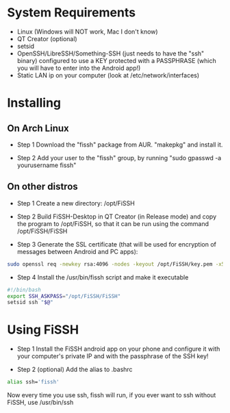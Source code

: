 # System Requirements
* Linux (Windows will NOT work, Mac I don't know)
* QT Creator (optional)
* setsid
* OpenSSH/LibreSSH/Something-SSH (just needs to have the "ssh" binary)
configured to use a KEY protected with a PASSPHRASE (which you will have to enter into the Android app!)
* Static LAN ip on your computer (look at /etc/network/interfaces)

# Installing

## On Arch Linux
- Step 1
Download the "fissh" package from AUR. "makepkg" and install it.

- Step 2
Add your user to the "fissh" group, by running "sudo gpasswd -a yourusername fissh"

## On other distros
- Step 1
Create a new directory: /opt/FiSSH

- Step 2
Build FiSSH-Desktop in QT Creator (in Release mode) and copy the program to /opt/FiSSH, so that it can be run using the command /opt/FiSSH/FiSSH

- Step 3
Generate the SSL certificate (that will be used for encryption of messages between Android and PC apps):

```bash
sudo openssl req -newkey rsa:4096 -nodes -keyout /opt/FiSSH/key.pem -x509 -days 365 -out /opt/FiSSH/certificate.pem
```

- Step 4
Install the /usr/bin/fissh script and make it executable

```bash
#!/bin/bash
export SSH_ASKPASS="/opt/FiSSH/FiSSH"
setsid ssh "$@"
```

# Using FiSSH
- Step 1
Install the FiSSH android app on your phone and configure it with your computer's private IP and with the passphrase of the SSH key!

- Step 2 (optional)
Add the alias to .bashrc

```bash
alias ssh='fissh'
```

Now every time you use ssh, fissh will run, if you ever want to ssh without FiSSH, use /usr/bin/ssh


